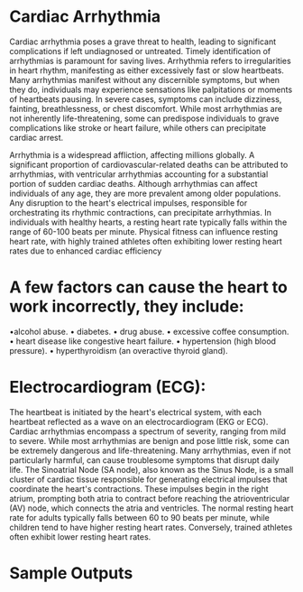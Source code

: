  # Cardiac Arrhythmia 


Cardiac arrhythmia poses a grave threat to health, leading to significant complications if left undiagnosed or untreated. Timely identification of arrhythmias is paramount for saving lives. Arrhythmia refers to irregularities in heart rhythm, manifesting as either excessively fast or slow heartbeats. Many arrhythmias manifest without any discernible symptoms, but when they do, individuals may experience sensations like palpitations or moments of heartbeats pausing. In severe cases, symptoms can include dizziness, fainting, breathlessness, or chest discomfort. While most arrhythmias are not inherently life-threatening, some can predispose individuals to grave complications like stroke or heart failure, while others can precipitate cardiac arrest.


Arrhythmia is a widespread affliction, affecting millions globally. A significant proportion of cardiovascular-related deaths can be attributed to arrhythmias, with ventricular arrhythmias accounting for a substantial portion of sudden cardiac deaths. Although arrhythmias can affect individuals of any age, they are more prevalent among older populations. Any disruption to the heart's electrical impulses, responsible for orchestrating its rhythmic contractions, can precipitate arrhythmias. In individuals with healthy hearts, a resting heart rate typically falls within the range of 60-100 beats per minute. Physical fitness can influence resting heart rate, with highly trained athletes often exhibiting lower resting heart rates due to enhanced cardiac efficiency



# A few factors can cause the heart to work incorrectly, they include:

•alcohol abuse.
• diabetes. 
• drug abuse. 
• excessive coffee consumption. 
• heart disease like congestive heart failure. 
• hypertension (high blood pressure). 
• hyperthyroidism (an overactive thyroid gland).

# Electrocardiogram (ECG):

The heartbeat is initiated by the heart's electrical system, with each heartbeat reflected as a wave on an electrocardiogram (EKG or ECG). Cardiac arrhythmias encompass a spectrum of severity, ranging from mild to severe. While most arrhythmias are benign and pose little risk, some can be extremely dangerous and life-threatening. Many arrhythmias, even if not particularly harmful, can cause troublesome symptoms that disrupt daily life. The Sinoatrial Node (SA node), also known as the Sinus Node, is a small cluster of cardiac tissue responsible for generating electrical impulses that coordinate the heart's contractions. These impulses begin in the right atrium, prompting both atria to contract before reaching the atrioventricular (AV) node, which connects the atria and ventricles. The normal resting heart rate for adults typically falls between 60 to 90 beats per minute, while children tend to have higher resting heart rates. Conversely, trained athletes often exhibit lower resting heart rates.


# Sample Outputs




